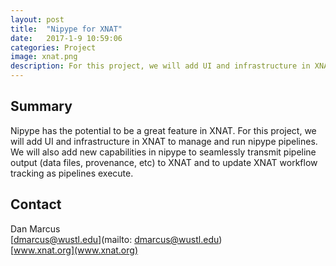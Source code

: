 ```yaml
---
layout: post
title:  "Nipype for XNAT"
date:   2017-1-9 10:59:06
categories: Project
image: xnat.png
description: For this project, we will add UI and infrastructure in XNAT to manage and run nipype pipelines.
---
```

## Summary
Nipype has the potential to be a great feature in XNAT. For this project, we will add UI and infrastructure in XNAT to manage and run nipype pipelines. We will also add new capabilities in nipype to seamlessly transmit pipeline output (data files, provenance, etc) to XNAT and to update XNAT workflow tracking as pipelines execute.


## Contact
Dan Marcus  
[dmarcus@wustl.edu](mailto: dmarcus@wustl.edu)  
[www.xnat.org](www.xnat.org)  
